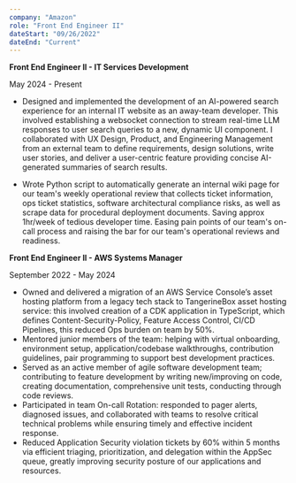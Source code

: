 ```yaml
---
company: "Amazon"
role: "Front End Engineer II"
dateStart: "09/26/2022"
dateEnd: "Current"
---
```


**Front End Engineer II - IT Services Development**

May 2024 - Present

- Designed and implemented the development of an AI-powered search experience for an internal IT website as an away-team developer. This involved establishing a websocket connection to stream real-time LLM responses to user search queries to a new, dynamic UI component. I collaborated with UX Design, Product, and Engineering Management from an external team to define requirements, design solutions, write user stories, and deliver a user-centric feature providing concise AI-generated summaries of search results.

- Wrote Python script to automatically generate an internal wiki page for our team's weekly operational review that collects ticket information, ops ticket statistics, software architectural compliance risks, as well as scrape data for procedural deployment documents. Saving approx 1hr/week of tedious developer time. Easing pain points of our team's on-call process and raising the bar for our team's operational reviews and readiness.

**Front End Engineer II - AWS Systems Manager**

September 2022 - May 2024

- Owned and delivered a migration of an AWS Service Console’s asset hosting platform from a legacy tech stack to TangerineBox asset hosting service: this involved creation of a CDK application in TypeScript, which defines Content-Security-Policy, Feature Access Control, CI/CD Pipelines, this reduced Ops burden on team by 50%.
- Mentored junior members of the team: helping with virtual onboarding, environment setup, application/codebase walkthroughs, contribution guidelines, pair programming to support best development practices.
- Served as an active member of agile software development team; contributing to feature development by writing new/improving on code, creating documentation, comprehensive unit tests, conducting through code reviews.
- Participated in team On-call Rotation: responded to pager alerts, diagnosed issues, and collaborated with teams to resolve critical technical problems while ensuring timely and effective incident response.
- Reduced Application Security violation tickets by 60% within 5 months via efficient triaging, prioritization, and delegation within the AppSec queue, greatly improving security posture of our applications and resources.
